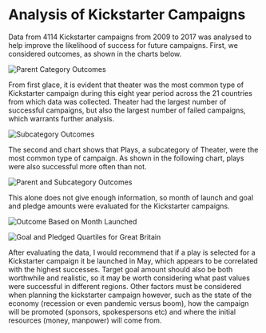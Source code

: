 # Analysis of Kickstarter Campaigns

Data from 4114 Kickstarter campaigns from 2009 to 2017 was analysed to help improve the likelihood of success for future campaigns. First, we considered outcomes, as shown in the charts below.

![Parent Category Outcomes](https://github.com/Alyssa-CG/Module1-Kickstarter-project/blob/master/Parent%20Category%20Outcomes%20Chart.png)

From first glace, it is evident that theater was the most common type of Kickstarter campaign during this eight year period across the 21 countries from which data was collected. Theater had the largest number of successful campaigns, but also the largest number of failed campaigns, which warrants further analysis.

![Subcategory Outcomes](https://github.com/Alyssa-CG/Module1-Kickstarter-project/blob/master/Subcategory%20Outcomes.png)

 The second and chart shows that Plays, a subcategory of Theater, were the most common type of campaign. As shown in the following chart, plays were also successful more often than not.

![Parent and Subcategory Outcomes](https://github.com/Alyssa-CG/Module1-Kickstarter-project/blob/master/Subcategory%20Outcomes-%20plays.png)

This alone does not give enough information, so month of launch and goal and pledge amounts were evaluated for the Kickstarter campaigns.

![Outcome Based on Month Launched](https://github.com/Alyssa-CG/Module1-Kickstarter-project/blob/master/Outcomes%20Based%20on%20Month%20Launched.png)

![Goal and Pledged Quartiles for Great Britain](https://github.com/Alyssa-CG/Module1-Kickstarter-project/blob/master/Goal%20and%20Pledge%20Quartiles%20for%20Great%20Britain%20Kickstarter%20Musicals.png)

After evaluating the data, I would recommend that if a play is selected for a Kickstarter campaign it be launched in May, which appears to be correlated with the highest successes. Target goal amount should also be both worthwhile and realistic, so it may be worth considering what past values were successful in different regions. Other factors must be considered when planning the kickstarter campaign however, such as the state of the economy (recession or even pandemic versus boom), how the campaign will be promoted (sponsors, spokespersons etc) and where the initial resources (money, manpower) will come from.
